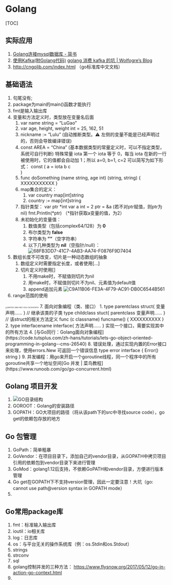 # Golang
[TOC]



## 实际应用

1. [Golang连接mysql数据库 - 简书](https://www.jianshu.com/p/ee87e989f149)
2. [使用Kafka(附Golang代码)](https://juejin.im/post/6844903903113248776) [golang 消费 kafka 的坑 | Wolfogre’s Blog](https://blog.wolfogre.com/posts/golang-consume-kafka/)
3. http://cngolib.com/index.html （go标准库中文文档）
## 基础语法
1. 句尾没有;
2. package为main的main()函数才能执行
3. fmt是输入输出库
4. 变量和方法定义时，类型放在变量名后面
	1. var name string = “LuGao”
	2. var age, height, weight int = 25, 162, 51
	3. nickname := “Lulu” (自动推断类型。⚠️ 左侧的变量不能是已经声明过的，否则会导致编译错误)
	4. const AREA = “China” (基本数据类型的常量定义时，可以不指定类型，系统可自行判断)
	特殊常量 iota 
	第一个 iota 等于 0，每当 iota 在新的一行被使用时，它的值都会自动加 1；所以 a=0, b=1, c=2 可以简写为如下形式：
		const (
    			a = iota
   			b
    			c	
		)
	4. func doSomething (name string, age int) (string, string) {
		XXXXXXXXXXX
	}
	5. map集合的定义：
		1. var country map[int]string
		2. country := map[int]string
	6. 指针类型：
	var ptr *int
	var a int = 2
	ptr = &a	     (若不对ptr赋值，则ptr为nil)
	fmt.Println(\*ptr) （*指针获取a变量的值，为2）
	6. 未初始化的变量值：
		1. 数值类型（包括complex64/128）为 **0**
		2. 布尔类型为 **false**
		3. 字符串为 **””**（空字符串）
		4. 以下几种类型为 **nil**（空指针/null）：
		![68FB3DD7-41C7-4AB3-AA74-F0876F9D7404](/var/folders/qr/zhjlrk5j1cg4d4qz5s7dkk9rz3y26g/T/net.shinyfrog.bear/BearTemp.yimrvf/68FB3DD7-41C7-4AB3-AA74-F0876F9D7404.png)
5. 数组长度不可改变，切片是一种动态数组的抽象
	1. 数组定义时需要指定长度，或者使用[…]
	2. 切片定义时使用[]
		1. 不用make时，不赋值则切片为nil
		2. 用make时，不赋值则切片不为nil、元素值为default值
		3. append追加元素
![C9A11B06-FE3A-4F79-AC91-DB0C6544B561](/var/folders/qr/zhjlrk5j1cg4d4qz5s7dkk9rz3y26g/T/net.shinyfrog.bear/BearTemp.eLKEDx/C9A11B06-FE3A-4F79-AC91-DB0C6544B561.png)
6. range范围的使用
<img src="/var/folders/qr/zhjlrk5j1cg4d4qz5s7dkk9rz3y26g/T/net.shinyfrog.bear/BearTemp.k4QzGh/2B4E155F-5BE8-48D7-9332-C9C3FA315FE4.png" alt="2B4E155F-5BE8-48D7-9332-C9C3FA315FE4" style="zoom:33%;" />
7. 面向对象编程（类、接口）
  1. type parentclass struct{
  	变量声明……
  }
  // 继承该类的子类
  type childclass stuct{
  	parentclass
  	变量声明……
  }
  // 该struct的相关方法定义
  func (c classname) funcname() {
      		XXXXXXXXXX
  }
  2. type interfacename interface{
  	方法声明……
  }
  实现一个接口，需要实现其中的所有方法
  4.  [与Go同行：Golang面向对象编程](https://code.tutsplus.com/zh-hans/tutorials/lets-go-object-oriented-programming-in-golang--cms-26540)
8. 错误处理，通过实现内置的Error接口来处理，使用errors.New 可返回一个错误信息
  type error interface {
   Error() string
  }
9. 并发编程：用go来开启一个goroutine线程，同一个程序中的所有goroutine共享一个地址空间[Go 并发 | 菜鸟教程](https://www.runoob.com/go/go-concurrent.html)

## Golang 项目开发

1. ![GO目录结构](https://static.bookstack.cn/projects/topgoer/801543302bbdbb6ba9efd76ff978fc65.png)
2. GOROOT：Golang的安装路径
3. GOPATH：GO大项目的路径（将从该path下的src中寻找source code），go get的依赖包存放的地方

## Go 包管理

1. GoPath：简单粗暴
2. GoVendor：在项目目录下，添加自己的vendor目录，从GOPATH中拷贝项目引用的依赖包到vendor目录下来进行管理
3. GoMod：golang1.12后支持，不依赖GoPATH和vendor目录，方便进行版本管理
4. Go get在GOPATH下不支持version管理，因此一定要注意！大坑（go: cannot use path@version syntax in GOPATH mode）
5. 

## Go常用package库

1. fmt：标准输入输出库
2. ioutil：io相关库
3. log：日志库
4. os：与平台无关的操作系统库（例：os.Stdin和os.Stdout）
5. strings
6. strconv
7. sql
8. golang控制并发的三种方法： https://www.flysnow.org/2017/05/12/go-in-action-go-context.html
9. 

